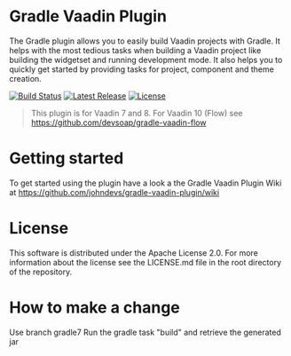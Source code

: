 # Gradle Vaadin Plugin
The Gradle plugin allows you to easily build Vaadin projects with Gradle. It helps with the most tedious tasks when 
building a Vaadin project like building the widgetset and running development mode. It also helps you to quickly get 
started by providing tasks for project, component and theme creation.


[![Build Status](https://travis-ci.org/johndevs/gradle-vaadin-plugin.png?branch=master)](https://travis-ci.org/johndevs/gradle-vaadin-plugin)
[![Latest Release](https://img.shields.io/github/release/johndevs/gradle-vaadin-plugin.svg)](https://plugins.gradle.org/plugin/com.devsoap.plugin.vaadin)
[![License](https://img.shields.io/github/license/johndevs/gradle-vaadin-plugin.svg)](https://github.com/johndevs/gradle-vaadin-plugin/blob/master/LICENSE)

> This plugin is for Vaadin 7 and 8. For Vaadin 10 (Flow) see https://github.com/devsoap/gradle-vaadin-flow


# Getting started
To get started using the plugin have a look a the Gradle Vaadin Plugin Wiki at https://github.com/johndevs/gradle-vaadin-plugin/wiki

# License
This software is distributed under the Apache License 2.0. For more information about the license see the LICENSE.md file 
in the root directory of the repository.

# How to make a change
Use branch gradle7
Run the gradle task "build" and retrieve the generated jar